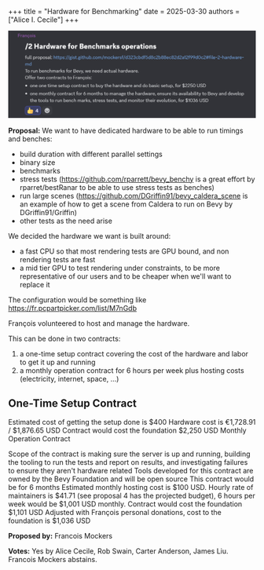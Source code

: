 +++
title = "Hardware for Benchmarking"
date = 2025-03-30
authors = ["Alice I. Cecile"]
+++

<!-- more -->

![Vote for Hardware for Benchmarking](hardware-for-benchmarking.png)

**Proposal:** We want to have dedicated hardware to be able to run timings and benches:

- build duration with different parallel settings
- binary size
- benchmarks
- stress tests (https://github.com/rparrett/bevy_benchy is a great effort by rparret/bestRanar to be able to use stress tests as benches)
- run large scenes (https://github.com/DGriffin91/bevy_caldera_scene is an example of how to get a scene from Caldera to run on Bevy by DGriffin91/Griffin)
- other tests as the need arise

We decided the hardware we want is built around:

- a fast CPU so that most rendering tests are GPU bound, and non rendering tests are fast
- a mid tier GPU to test rendering under constraints, to be more representative of our users and to be cheaper when we'll want to replace it

The configuration would be something like https://fr.pcpartpicker.com/list/M7nGdb

François volunteered to host and manage the hardware.

This can be done in two contracts:

1. a one-time setup contract covering the cost of the hardware and labor to get it up and running
2. a monthly operation contract for 6 hours per week plus hosting costs (electricity, internet, space, ...)

## One-Time Setup Contract

Estimated cost of getting the setup done is $400
Hardware cost is €1,728.91 / $1,876.65 USD
Contract would cost the foundation $2,250 USD
Monthly Operation Contract

Scope of the contract is making sure the server is up and running, building the tooling to run the tests and report on results, and investigating failures to ensure they aren't hardware related
Tools developed for this contract are owned by the Bevy Foundation and will be open source
This contract would be for 6 months
Estimated monthly hosting cost is $100 USD.
Hourly rate of maintainers is $41.71 (see proposal 4 has the projected budget), 6 hours per week would be $1,001 USD monthly.
Contract would cost the foundation $1,101 USD
Adjusted with François personal donations, cost to the foundation is $1,036 USD

**Proposed by:** Francois Mockers

**Votes:** Yes by Alice Cecile, Rob Swain, Carter Anderson, James Liu. Francois Mockers abstains.
